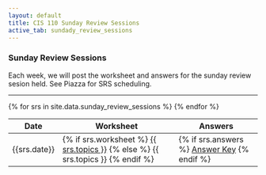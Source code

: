 ```yaml
---
layout: default
title: CIS 110 Sunday Review Sessions
active_tab: sundady_review_sessions
---
```


### Sunday Review Sessions

Each week, we will post the worksheet and answers for the sunday review sesion held. See Piazza for SRS scheduling.

---

<table class="table table-striped">
    <thead>
        <tr>
            <th>Date</th>
            <th>Worksheet</th>
            <th>Answers</th>
        </tr>
    </thead>
    <tbody>
        {% for srs in site.data.sunday_review_sessions %}
        <tr>
            <td>
                {{srs.date}}
            </td>
            <td>
            {% if srs.worksheet %}
                <a href="{{ srs.worksheet }}">{{ srs.topics }}</a>
            {% else %}
                {{ srs.topics }}
            {% endif %}
            </td>
            <td>
            {% if srs.answers %}
                <a href="{{ srs.answers }}" >Answer Key</a>
            {% endif %}
            </td>
        </tr>
        {% endfor %}
    </tbody>
</table>
